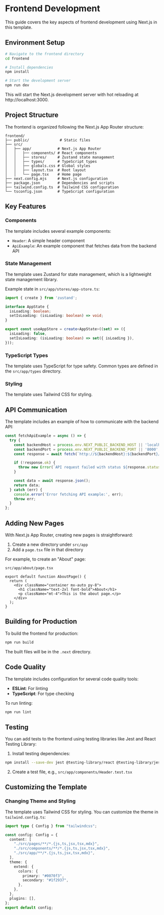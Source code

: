 # Frontend Development

This guide covers the key aspects of frontend development using Next.js in this template.

## Environment Setup

```bash
# Navigate to the frontend directory
cd frontend

# Install dependencies
npm install

# Start the development server
npm run dev
```

This will start the Next.js development server with hot reloading at http://localhost:3000.

## Project Structure

The frontend is organized following the Next.js App Router structure:

```
frontend/
├── public/              # Static files
├── src/
│   ├── app/            # Next.js App Router
│   │   ├── components/ # React components
│   │   ├── stores/     # Zustand state management
│   │   ├── types/      # TypeScript types
│   │   ├── globals.css # Global styles
│   │   ├── layout.tsx  # Root layout
│   │   └── page.tsx    # Home page
├── next.config.mjs     # Next.js configuration
├── package.json        # Dependencies and scripts
├── tailwind.config.ts  # Tailwind CSS configuration
└── tsconfig.json       # TypeScript configuration
```

## Key Features

### Components

The template includes several example components:

- `Header`: A simple header component
- `ApiExample`: An example component that fetches data from the backend API

### State Management

The template uses Zustand for state management, which is a lightweight state management library.

Example state in `src/app/stores/app-store.ts`:

```typescript
import { create } from 'zustand';

interface AppState {
  isLoading: boolean;
  setIsLoading: (isLoading: boolean) => void;
}

export const useAppStore = create<AppState>((set) => ({
  isLoading: false,
  setIsLoading: (isLoading: boolean) => set({ isLoading }),
}));
```

### TypeScript Types

The template uses TypeScript for type safety. Common types are defined in the `src/app/types` directory.

### Styling

The template uses Tailwind CSS for styling.

## API Communication

The template includes an example of how to communicate with the backend API:

```typescript
const fetchApiExample = async () => {
  try {
    const backendHost = process.env.NEXT_PUBLIC_BACKEND_HOST || 'localhost';
    const backendPort = process.env.NEXT_PUBLIC_BACKEND_PORT || '8000';
    const response = await fetch(`http://${backendHost}:${backendPort}/api/example`);

    if (!response.ok) {
      throw new Error(`API request failed with status ${response.status}`);
    }

    const data = await response.json();
    return data;
  } catch (err) {
    console.error('Error fetching API example:', err);
    throw err;
  }
};
```

## Adding New Pages

With Next.js App Router, creating new pages is straightforward:

1. Create a new directory under `src/app`
2. Add a `page.tsx` file in that directory

For example, to create an "About" page:

```
src/app/about/page.tsx
```

```tsx
export default function AboutPage() {
  return (
    <div className="container mx-auto py-8">
      <h1 className="text-2xl font-bold">About</h1>
      <p className="mt-4">This is the about page.</p>
    </div>
  );
}
```

## Building for Production

To build the frontend for production:

```bash
npm run build
```

The built files will be in the `.next` directory.

## Code Quality

The template includes configuration for several code quality tools:

- **ESLint**: For linting
- **TypeScript**: For type checking

To run linting:

```bash
npm run lint
```

## Testing

You can add tests to the frontend using testing libraries like Jest and React Testing Library:

1. Install testing dependencies:

```bash
npm install --save-dev jest @testing-library/react @testing-library/jest-dom
```

2. Create a test file, e.g., `src/app/components/Header.test.tsx`

## Customizing the Template

### Changing Theme and Styling

The template uses Tailwind CSS for styling. You can customize the theme in `tailwind.config.ts`:

```typescript
import type { Config } from "tailwindcss";

const config: Config = {
  content: [
    "./src/pages/**/*.{js,ts,jsx,tsx,mdx}",
    "./src/components/**/*.{js,ts,jsx,tsx,mdx}",
    "./src/app/**/*.{js,ts,jsx,tsx,mdx}",
  ],
  theme: {
    extend: {
      colors: {
        primary: "#0070f3",
        secondary: "#1f2937",
      },
    },
  },
  plugins: [],
};
export default config;
```

